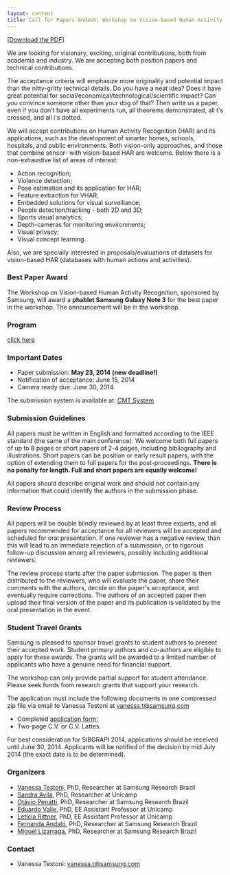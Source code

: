 ```yaml
---
layout: content
title: Call for Papers &ndash; Workshop on Vision-based Human Activity Recognition 
---
```


[[Download the PDF]](files/call-for-wvhar.pdf)

We are looking for visionary, exciting, original contributions, both from academia and industry. We are accepting both position papers and technical contributions. 

The acceptance criteria will emphasize more originality and potential impact than the nitty-gritty technical details. Do you have a neat idea? Does it have great potential for social/economical/technological/scientific impact? Can you convince someone other than your dog of that? Then write us a paper, even if you don't have all experiments run, all theorems demonstrated, all t's crossed, and all i's dotted.

We will accept contributions on Human Activity Recognition (HAR) and its applications, such as the development of smarter homes, schools, hospitals, and public environments. Both vision-only approaches, and those that combine sensor- with vision-based HAR are welcome. Below there is a non-exhaustive list of areas of interest:

- Action recognition;
- Violence detection;
- Pose estimation and its application for HAR;
- Feature extraction for VHAR;
- Embedded solutions for visual surveillance;
- People detection/tracking - both 2D and 3D;
- Sports visual analytics;
- Depth-cameras for monitoring environments;
- Visual privacy;
- Visual concept learning.

Also, we are specially interested in proposals/evaluations of datasets for vision-based HAR (databases with human actions and activities).

### Best Paper Award

The Workshop on Vision-based Human Activity Recognition, sponsored by Samsung, will award a **phablet Samsung Galaxy Note 3** for the best paper in the workshop. The announcement will be in the workshop.

### Program 

[click here](program_WVHAR.html)

### Important Dates

- Paper submission: **May 23, 2014 (new deadline!)**
- Notification of acceptance: June 15, 2014
- Camera ready due: June 30, 2014

The submission system is available at: [CMT System](https://cmt.research.microsoft.com/VBHAR2014/)

### Submission Guidelines

All papers must be written in English and formatted according to the IEEE standard (the same of the main conference). We welcome both full papers of up to 8 pages or  short papers of 2-4 pages, including bibliography and illustrations. Short papers can be position or early result papers, with the option of extending them to full papers for the post-proceedings. **There is no penalty for length. Full and short papers are equally welcome!**

All papers should describe original work and should not contain any information that could identify the authors in the submission phase.

### Review Process

All papers will be double blindly reviewed by at least three experts, and all papers recommended for acceptance for all reviewers will be accepted and scheduled for oral presentation. If one reviewer has a negative review, than this will lead to an immediate rejection of a submission, or to rigorous follow-up discussion among all reviewers, possibly including additional reviewers. 

The review process starts after the paper submission. The paper is then distributed to the reviewers, who will evaluate the paper, share their comments with the authors, decide on the paper's acceptance, and eventually require corrections. The authors of an accepted paper then upload their final version of the paper and its publication is validated by the oral presentation in the event.

### Student Travel Grants

Samsung is pleased to sponsor travel grants to student authors to present their accepted work. Student primary authors and co-authors are eligible to apply for these awards. The grants will be awarded to a limited number of applicants who have a genuine need for financial support. 

The workshop can only provide partial support for student attendance. Please seek funds from research grants that support your research.

The application must include the following documents in one compressed zip file via email to Vanessa Testoni at [vanessa.t@samsung.com](mailto:vanessa.t@samsung.com)

- Completed [application form](files/application_form.pdf);
- Two-page C.V. or C.V. Lattes.

For best consideration for SIBGRAPI 2014, applications should be received until June 30, 2014. Applicants will be notified of the decision by mid July 2014 (the exact date is to be determined). 

### Organizers

- [Vanessa Testoni](http://lattes.cnpq.br/0957464563211928), PhD, Researcher at Samsung Research Brazil
- [Sandra Avila](http://lattes.cnpq.br/8343699060914150), PhD, Researcher at Unicamp
- [Ot&aacute;vio Penatti](http://lattes.cnpq.br/9435126211245735), PhD, Researcher at Samsung Research Brazil
- [Eduardo Valle](http://lattes.cnpq.br/6301401714714951), PhD, EE Assistant Professor at Unicamp
- [Leticia Rittner](http://lattes.cnpq.br/6540619386101635), PhD, EE Assistant Professor at Unicamp
- [Fernanda Andal&oacute;](http://lattes.cnpq.br/1511096593761280), PhD, Researcher at Samsung Research Brazil
- [Miguel Lizarraga](http://lattes.cnpq.br/8820652347287112), PhD, Researcher at Samsung Research Brazil   

### Contact

- Vanessa Testoni: [vanessa.t@samsung.com](mailto:vanessa.t@samsung.com)
